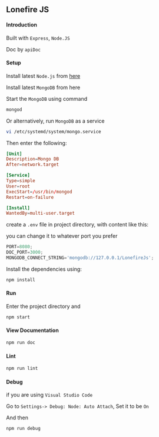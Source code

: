 ## Lonefire JS

#### Introduction

Built with `Express`, `Node.JS`

Doc by `apiDoc`

#### Setup

Install latest `Node.js` from [here](https://nodejs.org/en/download/)

Install latest `MongoDB` from here

Start the `MongoDB` using command

```bash
mongod
```

Or alternatively, run `MongoDB` as a service

```bash
vi /etc/systemd/system/mongo.service
```

Then enter the following:

```toml
[Unit]
Description=Mongo DB
After=network.target

[Service]
Type=simple
User=root
ExecStart=/usr/bin/mongod
Restart=on-failure

[Install]
WantedBy=multi-user.target
```

create a `.env` file in project directory, with content like this:

you can change it to whatever port you prefer

```javascript
PORT=8080;
DOC_PORT=3000;
MONGODB_CONNECT_STRING='mongodb://127.0.0.1/LonefireJs';
```

Install the dependencies using:

```bash
npm install
```

#### Run

Enter the project directory and 

```shell
npm start
```

#### View Documentation

```bash
npm run doc
```

#### Lint

```bash
npm run lint
```

#### Debug

if you are using `Visual Studio Code`

Go to `Settings-> Debug: Node: Auto Attach`, Set it to be `On`

And then 

```bash
npm run debug
```
